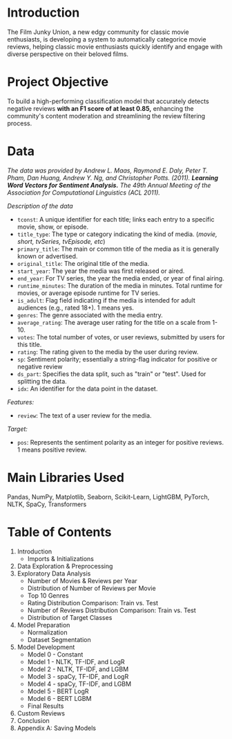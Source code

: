 # Introduction
The Film Junky Union, a new edgy community for classic movie enthusiasts, is developing a system to automatically categorice movie reviews, helping classic movie enthusiasts quickly identify and engage with diverse perspective on their beloved films.

# Project Objective
To build a high-performing classification model that accurately detects negative reviews **with an F1 score of at least 0.85,** enhancing the community's content moderation and streamlining the review filtering process. 

# Data

*The data was provided by Andrew L. Maas, Raymond E. Daly, Peter T. Pham, Dan Huang, Andrew Y. Ng, and Christopher Potts. (2011). **Learning Word Vectors for Sentiment Analysis.** The 49th Annual Meeting of the Association for Computational Linguistics (ACL 2011).*

*Description of the data*

- `tconst`: A unique identifier for each title; links each entry to a specific movie, show, or episode.
- `title_type`: The type or category indicating the kind of media. (_movie, short, tvSeries, tvEpisode, etc_)
- `primary_title`: The main or common title of the media as it is generally known or advertised.
- `original_title`: The original title of the media.
- `start_year`: The year the media was first released or aired.
- `end_year`: For TV series, the year the media ended, or year of final airing.
- `runtime_minutes`: The duration of the media in minutes. Total runtime for movies, or average episode runtime for TV series.
- `is_adult`: Flag field indicating if the media is intended for adult audiences (e.g., rated 18+). 1 means yes.
- `genres`: The genre associated with the media entry.
- `average_rating`: The average user rating for the title on a scale from 1-10.
- `votes`: The total number of votes, or user reviews, submitted by users for this title.
- `rating`: The rating given to the media by the user during review.
- `sp`: Sentiment polarity; essentially a string-flag indicator for positive or negative review
- `ds_part`: Specifies the data split, such as "train" or "test". Used for splitting the data.
- `idx`: An identifier for the data point in the dataset.

*Features:*
- `review`: The text of a user review for the media.
 
*Target:*
- `pos`: Represents the sentiment polarity as an integer for positive reviews. 1 means positive review.

# Main Libraries Used
Pandas, NumPy, Matplotlib, Seaborn, Scikit-Learn, LightGBM, PyTorch, NLTK, SpaCy, Transformers

# Table of Contents
1. Introduction
    - Imports & Initializations 
2. Data Exploration & Preprocessing
3. Exploratory Data Analysis
    - Number of Movies & Reviews per Year
    - Distribution of Number of Reviews per Movie
    - Top 10 Genres
    - Rating Distribution Comparison: Train vs. Test 
    - Number of Reviews Distribution Comparison: Train vs. Test
    - Distribution of Target Classes
4. Model Preparation
    - Normalization
    - Dataset Segmentation
5. Model Development
    - Model 0 - Constant
    - Model 1 - NLTK, TF-IDF, and LogR
    - Model 2 - NLTK, TF-IDF, and LGBM
    - Model 3 - spaCy, TF-IDF, and LogR
    - Model 4 - spaCy, TF-IDF, and LGBM
    - Model 5 - BERT LogR
    - Model 6 - BERT LGBM
    - Final Results
6. Custom Reviews
7. Conclusion
8. Appendix A: Saving Models